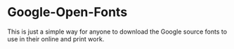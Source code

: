 Google-Open-Fonts
=================

This is just a simple way for anyone to download the Google source fonts to use in their online and print work. 
